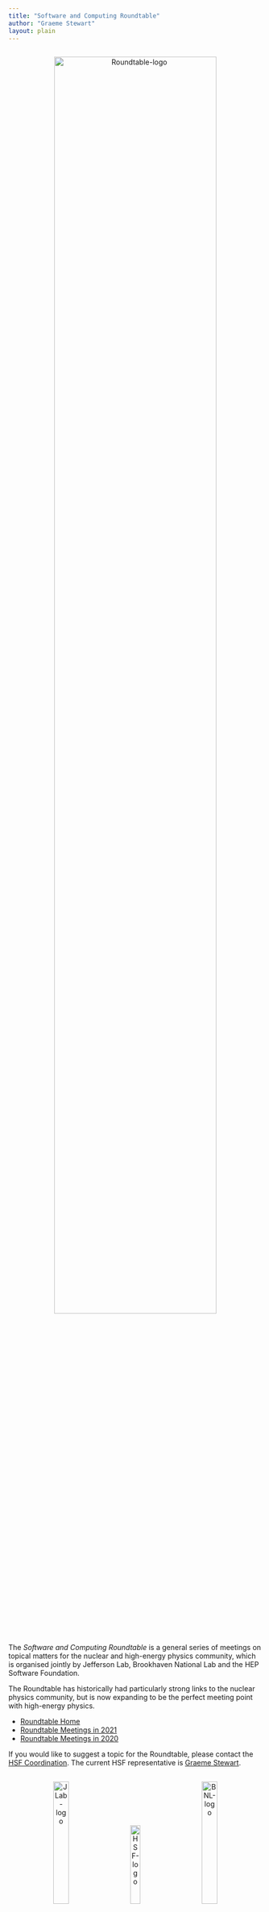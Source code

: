 ```yaml
---
title: "Software and Computing Roundtable"
author: "Graeme Stewart"
layout: plain
---
```


<p align=center>
<img src="{{ '/images/Roundtable-banner.jpg' | relative_url }}"
  alt="Roundtable-logo" style="display: inline-block; width:80%; margin:3%">
</p>

The *Software and Computing Roundtable* is a general series of meetings on topical
matters for the nuclear and high-energy physics community, which is organised
jointly by Jefferson Lab, Brookhaven National Lab and the
HEP Software Foundation.

The Roundtable has historically had particularly strong links to the nuclear
physics community, but is now expanding to be the perfect meeting point
with high-energy physics.

* [Roundtable Home](https://www.jlab.org/software-and-computing-round-table)
* [Roundtable Meetings in 2021](https://indico.jlab.org/event/420/)
* [Roundtable Meetings in 2020](https://indico.jlab.org/event/356/)

If you would like to suggest a topic for the Roundtable, please contact the [HSF
Coordination](mailto:hsf-coordination@googlegroups.com). The current HSF
representative is [Graeme Stewart](mailto:graeme.andrew.stewart@cern.ch).

<p align=center>
<img src="{{ '/images/JLab_logo.png' | relative_url }}"
  alt="JLab-logo" style="display: inline-block; width:25%; margin:3%">
<img src="{{ '/images/hsf_logo_angled.png' | relative_url }}"
  alt="HSF-logo" style="display: inline-block; width:20%; margin:3%">
<img src="{{ '/images/BNL-logo.png' | relative_url }}"
  alt="BNL-logo" style="display: inline-block; width:25%; margin:3%">
</p>
